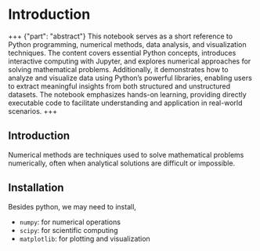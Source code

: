 # Introduction

+++ {"part": "abstract"}
This notebook serves as a short reference to Python programming, numerical methods, data analysis, and visualization techniques. The content covers essential Python concepts, introduces interactive computing with Jupyter, and explores numerical approaches for solving mathematical problems. Additionally, it demonstrates how to analyze and visualize data using Python’s powerful libraries, enabling users to extract meaningful insights from both structured and unstructured datasets. The notebook emphasizes hands-on learning, providing directly executable code to facilitate understanding and application in real-world scenarios.
+++

## Introduction

Numerical methods are techniques used to solve mathematical problems numerically, often when analytical solutions are difficult or impossible.

## Installation

Besides python, we may need to install,

- `numpy`: for numerical operations
- `scipy`: for scientific computing
- `matplotlib`: for plotting and visualization  
